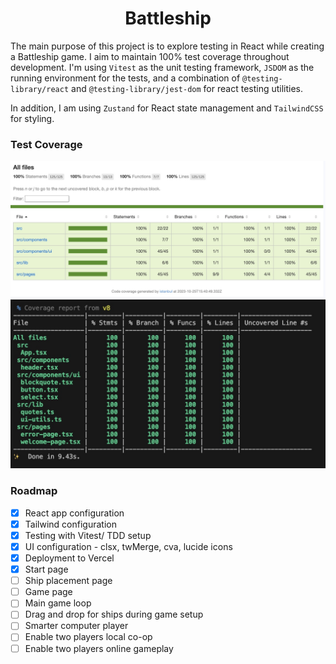 <h1 align="center"> Battleship </h1>

The main purpose of this project is to explore testing in React while creating a Battleship game. I aim to maintain 100% test coverage throughout development. I'm using `Vitest` as the unit testing framework, `JSDOM` as the running environment for the tests, and a combination of `@testing-library/react` and `@testing-library/jest-dom` for react testing utilities.

In addition, I am using `Zustand` for React state management and `TailwindCSS` for styling.

<!-- ![progress](./docs/current-progress1.jpg) -->

### Test Coverage

![test-coverage](./docs/coverage1.jpg)
![test-coverage](./docs/coverage-cmd.jpg)

### Roadmap

- [x] React app configuration
- [x] Tailwind configuration
- [x] Testing with Vitest/ TDD setup
- [x] UI configuration - clsx, twMerge, cva, lucide icons
- [x] Deployment to Vercel 
- [x] Start page
- [ ] Ship placement page
- [ ] Game page
- [ ] Main game loop
- [ ] Drag and drop for ships during game setup
- [ ] Smarter computer player 
- [ ] Enable two players local co-op 
- [ ] Enable two players  online gameplay